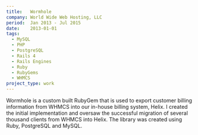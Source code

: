 ```yaml
---
title:   Wormhole
company: World Wide Web Hosting, LLC
period:  Jan 2013 - Jul 2015
date:    2013-01-01
tags:
  - MySQL
  - PHP
  - PostgreSQL
  - Rails 4
  - Rails Engines
  - Ruby
  - RubyGems
  - WHMCS
project_type: work
---
```


Wormhole is a custom built RubyGem that is used to export customer billing
information from WHMCS into our in-house billing system, Helix. I created the
initial implementation and oversaw the successful migration of several
thousand clients from WHMCS into Helix. The library was created using Ruby,
PostgreSQL and MySQL.
